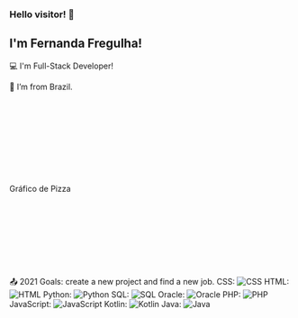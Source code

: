 ### Hello visitor! 👋
## I'm Fernanda Fregulha!

 

:computer: I'm Full-Stack Developer!

:house_with_garden: I’m from Brazil.
<!DOCTYPE html>
<html>
<head>
  <title>Gráfico de Pizza</title>
  <style>
    .chart-container {
      width: 300px;
      height: 300px;
      position: relative;
    }

    .chart-text {
      font-family: Arial, sans-serif;
      font-size: 14px;
      text-anchor: middle;
      fill: #ffffff;
      font-weight: bold;
    }
  </style>
</head>
<body>
  <div class="chart-container">
    <svg id="chart"></svg>
    <div class="chart-text">Gráfico de Pizza</div>
  </div>

  <script src="https://d3js.org/d3.v4.min.js"></script>
  <script>
    // Dados do gráfico
    var data = [
      { label: "CSS", value: 10, color: "#ffa500" },
      { label: "HTML", value: 10, color: "#ffa500" },
      { label: "Python", value: 10, color: "#ffa500" },
      { label: "SQL", value: 5, color: "#ffd700" },
      { label: "Oracle", value: 5, color: "#ffd700" },
      { label: "PHP", value: 5, color: "#ffd700" },
      { label: "JavaScript", value: 30, color: "#ff0000" },
      { label: "Kotlin", value: 20, color: "#ff0000" },
      { label: "Java", value: 15, color: "#ff0000" }
    ];

    // Configurações do gráfico
    var width = 300;
    var height = 300;
    var radius = Math.min(width, height) / 2;
    var svg = d3.select("#chart")
      .attr("width", width)
      .attr("height", height);
    var g = svg.append("g")
      .attr("transform", "translate(" + width / 2 + "," + height / 2 + ")");

    // Função para calcular o ângulo
    var pie = d3.pie()
      .sort(null)
      .value(function(d) { return d.value; });

    // Gerar os arcos
    var path = d3.arc()
      .outerRadius(radius - 10)
      .innerRadius(0);

    // Gerar o gráfico de pizza
    var arc = g.selectAll(".arc")
      .data(pie(data))
      .enter().append("g")
        .attr("class", "arc");

    arc.append("path")
      .attr("d", path)
      .attr("fill", function(d) { return d.data.color; });

    arc.append("text")
      .attr("transform", function(d) { return "translate(" + path.centroid(d) + ")"; })
      .attr("dy", "0.35em")
      .text(function(d) { return d.data.label; })
      .attr("class", "chart-text");
  </script>
</body>
</html>


:outbox_tray: 2021 Goals: create a new project and find a new job.
CSS: ![CSS](https://img.shields.io/badge/-CSS-ffa500?style=for-the-badge&logo=css3&logoColor=black)
HTML: ![HTML](https://img.shields.io/badge/-HTML-ffa500?style=for-the-badge&logo=html5&logoColor=black)
Python: ![Python](https://img.shields.io/badge/-Python-ffa500?style=for-the-badge&logo=python&logoColor=black)
SQL: ![SQL](https://img.shields.io/badge/-SQL-ffd700?style=for-the-badge&logo=sql&logoColor=black)
Oracle: ![Oracle](https://img.shields.io/badge/-Oracle-ffd700?style=for-the-badge&logo=oracle&logoColor=black)
PHP: ![PHP](https://img.shields.io/badge/-PHP-ffd700?style=for-the-badge&logo=php&logoColor=black)
JavaScript: ![JavaScript](https://img.shields.io/badge/-JavaScript-ff0000?style=for-the-badge&logo=javascript&logoColor=black)
Kotlin: ![Kotlin](https://img.shields.io/badge/-Kotlin-ff0000?style=for-the-badge&logo=kotlin&logoColor=black)
Java: ![Java](https://img.shields.io/badge/-Java-ff0000?style=for-the-badge&logo=java&logoColor=black)
